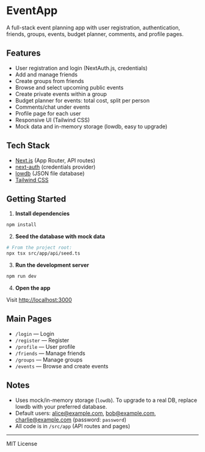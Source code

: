 # EventApp

A full-stack event planning app with user registration, authentication, friends, groups, events, budget planner, comments, and profile pages.

## Features
- User registration and login (NextAuth.js, credentials)
- Add and manage friends
- Create groups from friends
- Browse and select upcoming public events
- Create private events within a group
- Budget planner for events: total cost, split per person
- Comments/chat under events
- Profile page for each user
- Responsive UI (Tailwind CSS)
- Mock data and in-memory storage (lowdb, easy to upgrade)

## Tech Stack
- [Next.js](https://nextjs.org/) (App Router, API routes)
- [next-auth](https://next-auth.js.org/) (credentials provider)
- [lowdb](https://github.com/typicode/lowdb) (JSON file database)
- [Tailwind CSS](https://tailwindcss.com/)

## Getting Started

1. **Install dependencies**

```bash
npm install
```

2. **Seed the database with mock data**

```bash
# From the project root:
npx tsx src/app/api/seed.ts
```

3. **Run the development server**

```bash
npm run dev
```

4. **Open the app**

Visit [http://localhost:3000](http://localhost:3000)

## Main Pages
- `/login` — Login
- `/register` — Register
- `/profile` — User profile
- `/friends` — Manage friends
- `/groups` — Manage groups
- `/events` — Browse and create events

## Notes
- Uses mock/in-memory storage (`lowdb`). To upgrade to a real DB, replace lowdb with your preferred database.
- Default users: alice@example.com, bob@example.com, charlie@example.com (password: `password`)
- All code is in `/src/app` (API routes and pages)

---
MIT License
